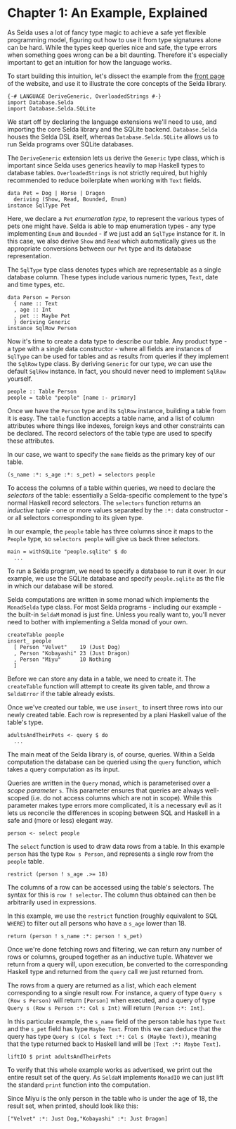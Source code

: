 # Chapter 1: An Example, Explained

As Selda uses a lot of fancy type magic to achieve a safe yet flexible
programming model, figuring out how to use it from type signatures alone
can be hard. While the types keep queries nice and safe, the type errors
when something goes wrong can be a bit daunting.
Therefore it's especially important to get an intuition for how the language
works.

To start building this intuition, let's dissect the example from
the [front page](/) of the website, and use it to illustrate the core concepts
of the Selda library.

```
{-# LANGUAGE DeriveGeneric, OverloadedStrings #-}
import Database.Selda
import Database.Selda.SQLite
```

We start off by declaring the language extensions we'll need to use, and
importing the core Selda library and the SQLite backend.
`Database.Selda` houses the Selda DSL itself, whereas
`Database.Selda.SQLite` allows us to run Selda programs over SQLite databases.

The `DeriveGeneric` extension lets us derive the `Generic` type class, which
is important since Selda uses generics heavily to map Haskell types to database
tables. `OverloadedStrings` is not strictly required, but highly recommended
to reduce boilerplate when working with `Text` fields.

```
data Pet = Dog | Horse | Dragon
  deriving (Show, Read, Bounded, Enum)
instance SqlType Pet
```

Here, we declare a `Pet` *enumeration type*, to represent the various types
of pets one might have. Selda is able to map enumeration types - any type
implementing `Enum` and `Bounded` - if we just add an `SqlType` instance
for it. In this case, we also derive `Show` and `Read` which automatically
gives us the appropriate conversions between our `Pet` type and its database
representation.

The `SqlType` type class denotes types which are representable as a single
database column. These types include various numeric types, `Text`,
date and time types, etc.

```
data Person = Person
  { name :: Text
  , age :: Int
  , pet :: Maybe Pet
  } deriving Generic
instance SqlRow Person
```

Now it's time to create a data type to describe our table.
Any product type - a type with a single data constructor - where all fields
are instances of `SqlType` can be used for tables and as results from queries
if they implement the `SqlRow` type class.
By deriving `Generic` for our type, we can use the default `SqlRow` instance.
In fact, you should never need to implement `SqlRow` yourself.

```
people :: Table Person
people = table "people" [name :- primary]
```

Once we have the `Person` type and its `SqlRow` instance, building a table
from it is easy.
The `table` function accepts a table name, and a list of column attributes where
things like indexes, foreign keys and other constraints can be declared.
The record selectors of the table type are used to specify these attributes.

In our case, we want to specify the `name` fields as the primary key of our
table.

```
(s_name :*: s_age :*: s_pet) = selectors people
```

To access the columns of a table within queries, we need to declare the
*selectors* of the table: essentially a Selda-specific complement to
the type's normal Haskell record selectors.
The `selectors` function returns an *inductive tuple* - one or more values
separated by the `:*:` data constructor - or all selectors corresponding
to its given type.

In our example, the `people` table has three columns since it maps to the
`People` type, so `selectors people` will give us back three selectors.

```
main = withSQLite "people.sqlite" $ do
  ...
```

To run a Selda program, we need to specify a database to run it over.
In our example, we use the SQLite database and specify `people.sqlite` as the
file in which our database will be stored.

Selda computations are written in some monad which implements the
`MonadSelda` type class. For most Selda programs - including our example - the
built-in `SeldaM` monad is just fine.
Unless you really want to, you'll never need to bother with implementing
a Selda monad of your own.

```
createTable people
insert_ people
  [ Person "Velvet"    19 (Just Dog)
  , Person "Kobayashi" 23 (Just Dragon)
  , Person "Miyu"      10 Nothing
  ]
```

Before we can store any data in a table, we need to create it.
The `createTable` function will attempt to create its given table, and throw
a `SeldaError` if the table already exists.

Once we've created our table, we use `insert_` to insert three rows into
our newly created table. Each row is represented by a plani Haskell value of
the table's type.

```
adultsAndTheirPets <- query $ do
  ...
```

The main meat of the Selda library is, of course, queries.
Within a Selda computation the database can be queried using the `query`
function, which takes a query computation as its input.

Queries are written in the `Query` monad, which is parameterised over a
*scope parameter* `s`.
This parameter ensures that queries are always well-scoped (i.e. do not access
columns which are not in scope).
While this parameter makes type errors more complicated, it is a necessary evil
as it lets us reconcile the differences in scoping between SQL and Haskell
in a safe and (more or less) elegant way.


```
person <- select people
```

The `select` function is used to draw data rows from a table.
In this example `person` has the type `Row s Person`, and represents a single
row from the `people` table.

```
restrict (person ! s_age .>= 18)
```

The columns of a row can be accessed using the table's selectors.
The syntax for this is `row ! selector`. The column thus obtained can then be
arbitrarily used in expressions.

In this example, we use the `restrict` function (roughly equivalent
to SQL `WHERE`) to filter out all persons who have a `s_age` lower than 18.

```
return (person ! s_name :*: person ! s_pet)
```

Once we're done fetching rows and filtering, we can return any number of rows
or columns, grouped together as an inductive tuple.
Whatever we return from a query will, upon execution, be converted to
the corresponding Haskell type and returned from the `query` call we just
returned from.

The rows from a query are returned as a list, which each element corresponding
to a single result row. For instance, a query of type `Query s (Row s Person)`
will return `[Person]` when executed, and a query of
type `Query s (Row s Person :*: Col s Int)` will return `[Person :*: Int]`.

In this particular example, the `s_name` field of the person table has type
`Text` and the `s_pet` field has type `Maybe Text`.
From this we can deduce that the query has type
`Query s (Col s Text :*: Col s (Maybe Text))`, meaning that the type returned
back to Haskell land will be `[Text :*: Maybe Text]`.

```
liftIO $ print adultsAndTheirPets
```

To verify that this whole example works as advertised, we print out the entire
result set of the query.
As `SeldaM` implements `MonadIO` we can just lift the standard `print` function
into the computation.

Since Miyu is the only person in the table who is under the age of 18,
the result set, when printed, should look like this:

```
["Velvet" :*: Just Dog,"Kobayashi" :*: Just Dragon]
```
